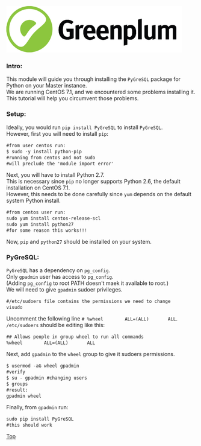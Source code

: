 ![Greenplum](https://github.com/syuja/GreenPlumSetup/blob/master/img/greenplum-logo.png)
<a id='top'></a>

### Intro:  
This module will guide you through installing the `PyGreSQL` package for Python on your Master instance.  
We are running CentOS 7.1, and we encountered some problems installing it.  
This tutorial will help you circumvent those problems.   

### Setup:     

Ideally, you would run `pip install PyGreSQL` to install `PyGreSQL`.  
However, first you will need to install `pip`:   

    #from user centos run:   
    $ sudo -y install python-pip   
    #running from centos and not sudo   
    #will preclude the 'module import error'  


Next, you will have to install Python 2.7.   
This is necessary since `pip` no longer supports Python 2.6, the default installation on CentOS 7.1.  
However, this needs to be done carefully since `yum` depends on the default system Python install.   

    #from centos user run:  
    sudo yum install centos-release-scl     
    sudo yum install python27  
    #for some reason this works!!!   

Now, `pip` and `python27` should be installed on your system.   

### PyGreSQL:  

`PyGreSQL` has a dependency on `pg_config`.   
Only `gpadmin` user has access to `pg_config`.   
(Adding `pg_config` to root PATH doesn't maek it available to root.)         
We will need to give `gpadmin` sudoer privileges.   

    #/etc/sudoers file contains the permissions we need to change   
    visudo  

Uncomment the following line `# %wheel        ALL=(ALL)       ALL`.  
`/etc/sudoers` should be editing like this:   

    ## Allows people in group wheel to run all commands     
    %wheel        ALL=(ALL)       ALL   

Next, add `gpadmin` to the `wheel` group to give it sudoers permissions.   

    $ usermod -aG wheel gpadmin  
    #verify   
    $ su - gpadmin #changing users   
    $ groups  
    #result:   
    gpadmin wheel   

Finally, from `gpadmin` run:   

    sudo pip install PyGreSQL   
    #this should work   

  
  

[Top](#top)  
